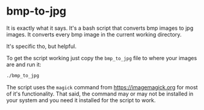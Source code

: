 # bmp-to-jpg
It is exactly what it says. It's a bash script that converts bmp images to jpg images. It converts every bmp image in the current working directory.

It's specific tho, but helpful.

To get the script working just copy the `bmp_to_jpg` file to where your images are and run it:
```bash
./bmp_to_jpg
```

The script uses the `magick` command from https://imagemagick.org for most of it's functionality. That said, the command may or may not be installed in your system and you need it installed for the script to work.
